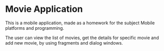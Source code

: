 # Movie Application
This is a mobile application, made as a homework for the subject Mobile platforms and programming.

The user can view the list of movies, get the details for specific movie and add new movie, by using fragments and dialog windows.
